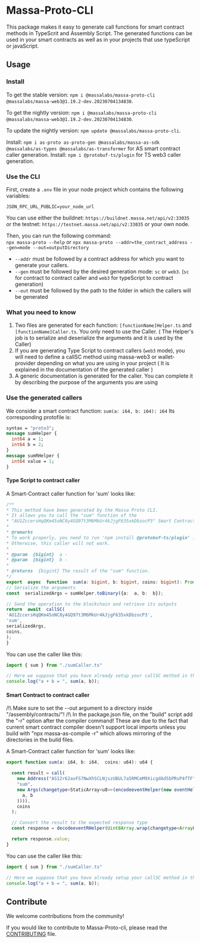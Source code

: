 
# Massa-Proto-CLI

This package makes it easy to generate call functions for smart contract methods in TypeScrit and Assembly Script.
The generated functions can be used in your smart contracts as well as in your projects that use typeScript or javaScript.

## Usage

### Install
To get the stable version: `npm i @massalabs/massa-proto-cli @massalabs/massa-web3@1.19.2-dev.20230704134830`.

To get the nightly version: `npm i @massalabs/massa-proto-cli @massalabs/massa-web3@1.19.2-dev.20230704134830`.

To update the nightly version: `npm update @massalabs/massa-proto-cli`.

Install: `npm i as-proto as-proto-gen @massalabs/massa-as-sdk @massalabs/as-types @massalabs/as-transformer` for AS smart contract caller generation.
Install: `npm i @protobuf-ts/plugin` for TS web3 caller generation.

### Use the CLI
First, create a `.env` file in your node project which contains the following variables:
```env
JSON_RPC_URL_PUBLIC=your_node_url
```
You can use either the buildnet:
`https://buildnet.massa.net/api/v2:33035`
or the testnet:
`https://testnet.massa.net/api/v2:33035`
or your own node.


Then, you can run the following command:	
 `npx massa-proto --help`
 or
 `npx massa-proto --addr=the_contract_address --gen=mode --out=outputDirectory`

- `--addr` must be followed by a contract address for which you want to generate your callers.
- `--gen` must be followed by the desired generation mode: `sc` or `web3`. (`sc` for contract to contract caller and `web3` for typeScript to contract generation)
- `--out` must be followed by the path to the folder in which the callers will be generated


### What you need to know
1. Two files are generated for each function: `[functionName]Helper.ts` and `[functionName]Caller.ts`. You only need to use the Caller. ( The Helper's job is to serialize and deserialize the arguments and it is used by the Caller)
2. If you are generating Type Script to contract callers (`web3` mode), you will need to define a callSC method using massa-web3 or wallet-provider depending on what you are using in your project ( It is explained in the documentation of the generated caller )
3. A generic documentation is generated for the caller. You can complete it by describing the purpose of the arguments you are using

### Use the generated callers
We consider a smart contract function: `sum(a: i64, b: i64): i64`
Its corresponding protofile is:
```protobuf
syntax = "proto3";
message sumHelper {
  int64 a = 1;
  int64 b = 2;
}
message sumRHelper {
  int64 value = 1;
}
```
#### Type Script to contract caller
A Smart-Contract caller function for 'sum' looks like:  
```typescript
/**
* This method have been generated by the Massa Proto CLI.
* It allows you to call the "sum" function of the
* "AU1ZccersHqQKm45oNC8y4GQ97t3M6MkUr4kJjgF635xkDbzocP3" Smart Contract.
*
* @remarks
* To work properly, you need to run 'npm install @protobuf-ts/plugin' in your project folder.
* Otherwise, this caller will not work.
*
* @param  {bigint}  a - 
* @param  {bigint}  b -
*
* @returns  {bigint} The result of the "sum" function.
*/
export  async  function  sum(a: bigint, b: bigint, coins: bigint): Promise<bigint> {
// Serialize the arguments
const  serializedArgs = sumHelper.toBinary({a:  a, b:  b});

// Send the operation to the blockchain and retrieve its outputs
return  await  callSC(
'AU1ZccersHqQKm45oNC8y4GQ97t3M6MkUr4kJjgF635xkDbzocP3',
'sum',
serializedArgs,
coins,
);
}
```

You can use the caller like this:
```typescript
import { sum } from "./sumCaller.ts"

// Here we suppose that you have already setup your callSC method in the caller using massa-web3 or the wallet-provider
console.log("a + b = ", sum(a, b));
```

#### Smart Contract to contract caller
/!\ Make sure to set the --out argument to a directory inside "/assembly/contracts/"!
/!\ In the package.json file, on the "build" script add the "-r" option after the compiler command!
These are due to the fact that current smart contract compiler doesn't support local imports unless you build with "npx massa-as-compile -r" which allows
mirroring of the directories in the build files.

A Smart-Contract caller function for 'sum' looks like:  
```typescript
export function sum(a: i64, b: i64,  coins: u64): u64 {

  const result = call(
    new Address("AS12r62avFS7NwXhSCLNjszUBUL7a5RMCmM9XicgdAd5bPRsP4fTF"),
    "sum",
    new Args(changetype<StaticArray<u8>>(encodeeventHelper(new eventHelper(
      a, b
    )))),
    coins
  );

  // Convert the result to the expected response type
  const response = decodeeventRHelper(Uint8Array.wrap(changetype<ArrayBuffer>(result)));

  return response.value;
}
```

You can use the caller like this:
```typescript
import { sum } from "./sumCaller.ts"

// Here we suppose that you have already setup your callSC method in the caller using massa-web3 or the wallet-provider
console.log("a + b = ", sum(a, b));
```

## Contribute

We welcome contributions from the community!

If you would like to contribute to Massa-Proto-cli, please read the [CONTRIBUTING](https://github.com/massalabs/massa-sc-toolkit/blob/main/CONTRIBUTING.md) file.
